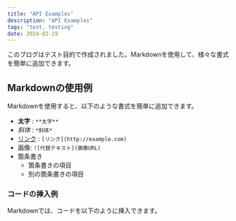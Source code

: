 ```yaml
---
title: "API Examples"
description: "API Examples"
tags: "test, testing"
date: 2024-02-19
---
```


このブログはテスト目的で作成されました。Markdownを使用して、様々な書式を簡単に追加できます。

## Markdownの使用例

Markdownを使用すると、以下のような書式を簡単に追加できます。

- **太字** : `**太字**`
- *斜体* : `*斜体*`
- [リンク](http://example.com) : `[リンク](http://example.com)`
- 画像: `![代替テキスト](画像URL)`
- 箇条書き
  - 箇条書きの項目
  - 別の箇条書きの項目

### コードの挿入例

Markdownでは、コードを以下のように挿入できます。
